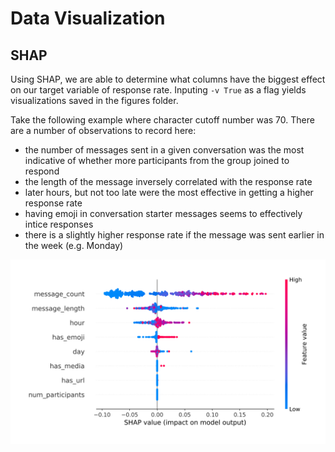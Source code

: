 # Data Visualization

## SHAP
Using SHAP, we are able to determine what columns have the biggest effect on our target variable of response rate. Inputing ``-v True`` as a flag yields visualizations saved in the figures folder.

Take the following example where character cutoff number was 70. There are a number of observations to record here:
* the number of messages sent in a given conversation was the most indicative of whether more participants from the group joined to respond
* the length of the message inversely correlated with the response rate
* later hours, but not too late were the most effective in getting a higher response rate
* having emoji in conversation starter messages seems to effectively intice responses
* there is a slightly higher response rate if the message was sent earlier in the week (e.g. Monday)

![Image](https://github.com/noelkonagai/specialization_project/blob/master/figures/shap_summary_vary_char_70.png)
